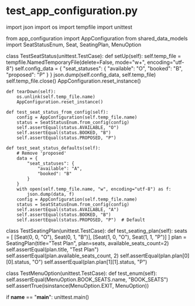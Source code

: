 # test_app_configuration.py

import json
import os
import tempfile
import unittest

from app_configuration import AppConfiguration
from shared_data_models import SeatStatusEnum, Seat, SeatingPlan, MenuOption


class TestSeatStatus(unittest.TestCase):
    def setUp(self):
        self.temp_file = tempfile.NamedTemporaryFile(delete=False, mode="w+", encoding="utf-8")
        self.config_data = {
            "seat_statuses": {
                "available": "O",
                "booked": "B",
                "proposed": "P"
            }
        }
        json.dump(self.config_data, self.temp_file)
        self.temp_file.close()
        AppConfiguration.reset_instance()

    def tearDown(self):
        os.unlink(self.temp_file.name)
        AppConfiguration.reset_instance()

    def test_seat_status_from_config(self):
        config = AppConfiguration(self.temp_file.name)
        status = SeatStatusEnum.from_config(config)
        self.assertEqual(status.AVAILABLE, "O")
        self.assertEqual(status.BOOKED, "B")
        self.assertEqual(status.PROPOSED, "P")

    def test_seat_status_defaults(self):
        # Remove 'proposed'
        data = {
            "seat_statuses": {
                "available": "A",
                "booked": "B"
            }
        }
        with open(self.temp_file.name, "w", encoding="utf-8") as f:
            json.dump(data, f)
        config = AppConfiguration(self.temp_file.name)
        status = SeatStatusEnum.from_config(config)
        self.assertEqual(status.AVAILABLE, "A")
        self.assertEqual(status.BOOKED, "B")
        self.assertEqual(status.PROPOSED, "P")  # Default

class TestSeatingPlan(unittest.TestCase):
    def test_seating_plan(self):
        seats = [
            [Seat(0, 0, "O"), Seat(0, 1, "B")],
            [Seat(1, 0, "O"), Seat(1, 1, "P")]
        ]
        plan = SeatingPlan(title="Test Plan", plan=seats, available_seats_count=2)
        self.assertEqual(plan.title, "Test Plan")
        self.assertEqual(plan.available_seats_count, 2)
        self.assertEqual(plan.plan[0][0].status, "O")
        self.assertEqual(plan.plan[1][1].status, "P")

class TestMenuOption(unittest.TestCase):
    def test_enum(self):
        self.assertEqual(MenuOption.BOOK_SEATS.name, "BOOK_SEATS")
        self.assertTrue(isinstance(MenuOption.EXIT, MenuOption))

if __name__ == "__main__":
    unittest.main()